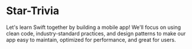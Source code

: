 # Star-Trivia
Let's learn Swift together by building a mobile app! We'll focus on using clean code, industry-standard practices, and design patterns to make our app
easy to maintain, optimized for performance, and great for users.
